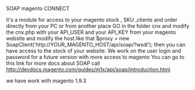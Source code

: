 

SOAP magento CONNECT

it's a module for access to your magento stock , SKU ,clients and order directly from your PC or from another place
GO in the folder cnx and modify the cnx.php with your 
API_USER and your API_KEY from your magento website
and modify the host like that
$proxy = new SoapClient('http://YOUR_MAGENTO_HOST/api/soap/?wsdl');
then you can have access to the stock of your website.
We work on the user login and password for a future version with more access to magento
You can go to this link for more docs about SOAP call 
http://devdocs.magento.com/guides/m1x/api/soap/introduction.html

we have work with magento 1.9.3 


